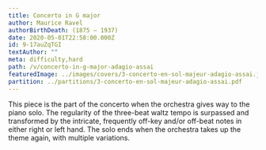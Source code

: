 ```yaml
---
title: Concerto in G major
author: Maurice Ravel
authorBirthDeath: (1875 – 1937)
date: 2020-05-01T22:58:00.000Z
id: 9-17auZqTGI
textAuthor: ""
meta: difficulty,hard
path: /v/concerto-in-g-major-adagio-assai
featuredImage: ../images/covers/3-concerto-en-sol-majeur-adagio-assai.jpg
partition: ../partitions/3-concerto-en-sol-majeur-adagio-assai.pdf
---
```


This piece is the part of the concerto when the orchestra gives way to the piano solo. The regularity of the three-beat waltz tempo is surpassed and transformed by the intricate, frequently off-key and/or off-beat notes in either right or left hand. The solo ends when the orchestra takes up the theme again, with multiple variations.
